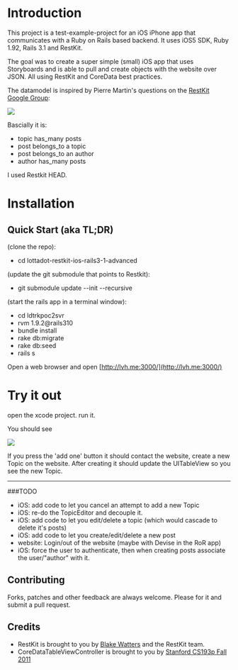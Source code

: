 Introduction
=========================

This project is a test-example-project for an iOS iPhone app that communicates with a Ruby on Rails based backend. It uses iOS5 SDK, Ruby 1.92, Rails 3.1 and RestKit.

The goal was to create a super simple (small) iOS app that uses Storyboards and is able to pull and create objects with the website over JSON. All using RestKit and CoreData best practices.

The datamodel is inspired by Pierre Martin's questions on the [RestKit Google Group](https://groups.google.com/group/restkit):

[![](http://dl.dropbox.com/u/212730/lottadot-restkit-ios-rails3-1-advanced_datamodel_diagram.png)](http://dl.dropbox.com/u/212730/lottadot-restkit-ios-rails3-1-advanced_datamodel_diagram.png)

Bascially it is:

* topic has_many posts
* post belongs_to a topic
* post belongs_to an author
* author has_many posts

I used Restkit HEAD.

Installation
=========================

Quick Start (aka TL;DR)
-----------

(clone the repo):

* cd lottadot-restkit-ios-rails3-1-advanced

(update the git submodule that points to Restkit):

* git submodule update --init --recursive

(start the rails app in a terminal window):

* cd ldtrkpoc2svr
* rvm 1.9.2@rails310
* bundle install
* rake db:migrate
* rake db:seed
* rails s

Open a web browser and open [http://lvh.me:3000/](http://lvh.me:3000/)

Try it out
=========================
open the xcode project.
run it.

You should see 

[![](http://dl.dropbox.com/u/212730/lottadot-restkit-ios-rails3-1-advanced_screenshot.png)](http://dl.dropbox.com/u/212730/lottadot-restkit-ios-rails3-1-advanced_screenshot.png)

If you press the 'add one' button it should contact the website, create a new Topic on the website. After creating it should update the UITableView so you see the new Topic.

---
###TODO

* iOS: add code to let you cancel an attempt to add a new Topic
* iOS: re-do the TopicEditor and decouple it.
* iOS: add code to let you edit/delete a topic (which would cascade to delete it's posts)
* iOS: add code to let you create/edit/delete a new post
* website: Login/out of the website (maybe with Devise in the RoR app)
* iOS: force the user to authenticate, then when creating posts associate the user/"author" with it.

Contributing
-------------------------

Forks, patches and other feedback are always welcome. Please for it and submit a pull request.

Credits
-------------------------

* RestKit is brought to you by [Blake Watters](http://twitter.com/blakewatters) and the RestKit team.
* CoreDataTableViewController is brought to you by [Stanford CS193p Fall 2011](http://itunes.apple.com/WebObjects/MZStore.woa/wa/viewPodcast?id=480479762)


